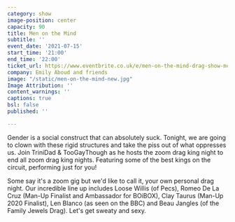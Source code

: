 ```yaml
---
category: show
image-position: center
capacity: 90
title: Men on the Mind
subtitle: ''
event_date: '2021-07-15'
start_time: '21:00'
end_time: '22:00'
ticket_url: https://www.eventbrite.co.uk/e/men-on-the-mind-drag-show-mc-emily-aboud-tickets-163051947765
company: Emily Aboud and friends
image: "/static/men-on-the-mind-new.jpg"
Image Attribution: ''
content_warnings: ''
captions: true
bsl: false
published: ''

---
```

Gender is a social construct that can absolutely suck. Tonight, we are going to clown with these rigid structures and take the piss out of what oppresses us. Join TriniDad & TooGayThough as he hosts the zoom drag king night to end all zoom drag king nights. Featuring some of the best kings on the circuit, performing just for you! 

Some say it's a zoom gig but we'd like to call it, your own personal drag night. Our incredible line up includes Loose Willis (of Pecs), Romeo De La Cruz (Man-Up Finalist and Ambassador for BOiBOX), Clay Taurus (Man-Up 2020 Finalist), Len Blanco (as seen on the BBC) and Beau Jangles (of the Family Jewels Drag). Let's get sweaty and sexy.